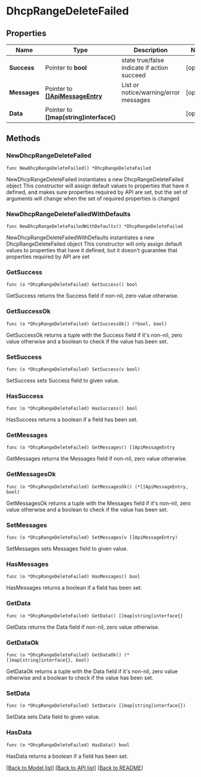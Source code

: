 # DhcpRangeDeleteFailed

## Properties

Name | Type | Description | Notes
------------ | ------------- | ------------- | -------------
**Success** | Pointer to **bool** | state true/false indicate if action succeed | [optional] 
**Messages** | Pointer to [**[]ApiMessageEntry**](ApiMessageEntry.md) | List or notice/warning/error messages | [optional] 
**Data** | Pointer to **[]map[string]interface{}** |  | [optional] 

## Methods

### NewDhcpRangeDeleteFailed

`func NewDhcpRangeDeleteFailed() *DhcpRangeDeleteFailed`

NewDhcpRangeDeleteFailed instantiates a new DhcpRangeDeleteFailed object
This constructor will assign default values to properties that have it defined,
and makes sure properties required by API are set, but the set of arguments
will change when the set of required properties is changed

### NewDhcpRangeDeleteFailedWithDefaults

`func NewDhcpRangeDeleteFailedWithDefaults() *DhcpRangeDeleteFailed`

NewDhcpRangeDeleteFailedWithDefaults instantiates a new DhcpRangeDeleteFailed object
This constructor will only assign default values to properties that have it defined,
but it doesn't guarantee that properties required by API are set

### GetSuccess

`func (o *DhcpRangeDeleteFailed) GetSuccess() bool`

GetSuccess returns the Success field if non-nil, zero value otherwise.

### GetSuccessOk

`func (o *DhcpRangeDeleteFailed) GetSuccessOk() (*bool, bool)`

GetSuccessOk returns a tuple with the Success field if it's non-nil, zero value otherwise
and a boolean to check if the value has been set.

### SetSuccess

`func (o *DhcpRangeDeleteFailed) SetSuccess(v bool)`

SetSuccess sets Success field to given value.

### HasSuccess

`func (o *DhcpRangeDeleteFailed) HasSuccess() bool`

HasSuccess returns a boolean if a field has been set.

### GetMessages

`func (o *DhcpRangeDeleteFailed) GetMessages() []ApiMessageEntry`

GetMessages returns the Messages field if non-nil, zero value otherwise.

### GetMessagesOk

`func (o *DhcpRangeDeleteFailed) GetMessagesOk() (*[]ApiMessageEntry, bool)`

GetMessagesOk returns a tuple with the Messages field if it's non-nil, zero value otherwise
and a boolean to check if the value has been set.

### SetMessages

`func (o *DhcpRangeDeleteFailed) SetMessages(v []ApiMessageEntry)`

SetMessages sets Messages field to given value.

### HasMessages

`func (o *DhcpRangeDeleteFailed) HasMessages() bool`

HasMessages returns a boolean if a field has been set.

### GetData

`func (o *DhcpRangeDeleteFailed) GetData() []map[string]interface{}`

GetData returns the Data field if non-nil, zero value otherwise.

### GetDataOk

`func (o *DhcpRangeDeleteFailed) GetDataOk() (*[]map[string]interface{}, bool)`

GetDataOk returns a tuple with the Data field if it's non-nil, zero value otherwise
and a boolean to check if the value has been set.

### SetData

`func (o *DhcpRangeDeleteFailed) SetData(v []map[string]interface{})`

SetData sets Data field to given value.

### HasData

`func (o *DhcpRangeDeleteFailed) HasData() bool`

HasData returns a boolean if a field has been set.


[[Back to Model list]](../README.md#documentation-for-models) [[Back to API list]](../README.md#documentation-for-api-endpoints) [[Back to README]](../README.md)


